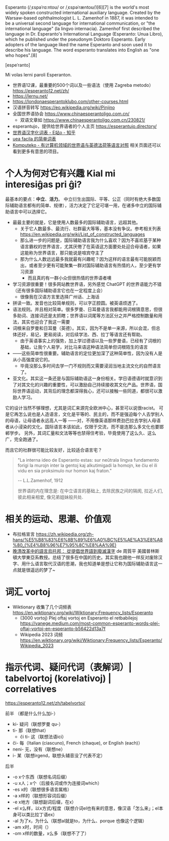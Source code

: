 
Esperanto (/ˌɛspəˈrɑːntoʊ/ or /ˌɛspəˈræntoʊ/)[6][7] is the world's most widely spoken constructed international auxiliary language. Created by the Warsaw-based ophthalmologist L. L. Zamenhof in 1887, it was intended to be a universal second language for international communication, or "the international language" (la lingvo internacia). Zamenhof first described the language in Dr. Esperanto's International Language (Esperanto: Unua Libro), which he published under the pseudonym Doktoro Esperanto. Early adopters of the language liked the name Esperanto and soon used it to describe his language. The word esperanto translates into English as "one who hopes".[8]

[espeˈranto]

Mi volas lerni paroli Esperanton.

- 世界语12课，最重要的500个词以及一些语法（使用 Zagreba metodo） https://esperanto12.net/zh/
- https://lernu.net/
- https://londonaesperantoklubo.com/other-courses.html
- 汉语拼音转写 https://eo.wikipedia.org/wiki/Pinjino
- 全国世界语协会 https://www.chinaesperantoligo.com.cn/
    - 双语文章如 https://www.chinaesperantoligo.com.cn/230821/
- esperantujo，提供给世界语者的个人主页 https://esperantujo.directory/
- [世界语汉字化词表 - E站o - 知乎](https://zhuanlan.zhihu.com/p/349645051)
- [uea facila 的简单词表](https://uea.facila.org/vortlisto/#listo)
- [Komputeko - 有计算机领域的世界语与英德法荷等语言对照](https://komputeko.net/) 相关页面还可以看到更多有意思的项目。

# 个人为何对它有兴趣 Kial mi interesiĝas pri ĝi?

最基本的要点：**中立**、**活力**。
中立衍生出国际、平等、公正（同时有绝大多数国际辅助语言都有的简单、规律），活力决定了它足可堪一用，在诸多中立的国际辅助语言中可以选择它。

- 最最主要的就是，它是使用人数最多的国际辅助语言，远超其他。
    - 关于它人数最多、最流行、社群最大等等，基本没有争议。参考相关列表  https://en.wikipedia.org/wiki/List_of_constructed_languages
    - 那么进一步的问题是，国际辅助语言我为什么喜欢？因为不喜欢基于某种语言霸权的世界语言，尤其厌倦了在英语这方面要处处迎合母语者，如果这能称为世界语言，那只能说是喧宾夺主了
    - 那为什么人数远远最多我就最有兴趣呢？因为这样的语言最有可能脱颖而出，或者至少更有可能聚集一群对国际辅助语言有热情的人，至少更有学习资源
        - 而且真的有一群小众但很热情的世界语者噢
- 学习资源很重要！很多网站教世界语，另外感觉 ChatGPT 的世界语能力不错（还有很多国际辅助语言它也在一定程度上会）
    - 很像我在汉语方言里选择广州话、上海话
- 拼读一致。发音也比较简单规则，可以字正腔圆。被英语烦透了。
- 语法规则。并且相对简单。很多罗曼、日耳曼语言我都能用词根猜意思，但很多助词、连接词还是太抓瞎；世界语以词尾等方法区分之并严格控制数量和用法，其实也迎合了我这一需要
- 词根来自罗曼和日耳曼（英德）。其实，因为不是单一来源，所以会混，但总体还好，易记，更易阅读，对后续学法、西、拉丁等语言还有帮助。
    - 由于英语事实上的强势，加上学过德语以及一些罗曼语，已经有了词根的基础，让我个人易学，对比马来语这种语法简单但词根陌生的语言
- ——这些简单性很重要。辅助语言的定位更加深了这种简单性，因为没有人是从小高强度说它的。
    - 毕竟没那么多时间去学一门不规则而又需要浸润当地主流文化的自然语言了。
- 亚文化。其实这一条还是与国际辅助语这一身份相关。学日语德语时就意识到了对其文化的兴趣的重要性，可以激励自己持续接收其文化产品。世界语，国际世界语运动，其背后的理念都深得我心，还可以接触一些同道，都很可以激励人学习。

它的设计当然不够理想，尤其是词汇来源完全欧洲中心，甚至可以说很racist。
可是它再怎么说也是人造语言，文化是平等的、民主的，而不是强迫每个人去学别人的母语，让母语者永远高人一等
——对，不用像英语那样费劲巴拉去学别人母语者从小浸染的文化。国际语言本该如此，仅限于交流，而不是连那么多文化也要邯郸学步。
另外，其词汇量和文法等等也禁得住考验，毕竟使用了这么久、这么广，完全跑通了。

而且它的社群很可能比较友好，比较适合语言宅？

> "La interna ideo de Esperanto estas: sur neŭtrala lingva fundamento forigi la murojn inter la gentoj kaj alkutimigadi la homojn, ke ĉiu el ili vidu en sia proksimulo nur homon kaj fraton."
> 
> -- L.L.Zamenhof, 1912
>
> 世界语的内在理念是: 在中立语言的基础上, 去除民族之间的隔阂, 拉近人们, 彼此相亲相爱, 像兄弟姐妹般共处.

# 相关的运动、思潮、价值观

- 布拉格宣言 https://zh.wikipedia.org/zh-hans/%E5%B8%83%E6%8B%89%E6%A0%BC%E5%AE%A3%E8%A8%80_(%E4%B8%96%E7%95%8C%E8%AA%9E)
- [晚清改革中的語言烏托邦： 從提倡世界語到廢滅漢字](https://www.cuhk.edu.hk/ics/21c/media/articles/c137-201211035.pdf) de 周質平 美國普林斯頓大學東亞系教授。总结了很多在中国的历史。其实我也跟他一样反对废除汉字、用什么语言取代汉语的思潮，我也知道单是想让它称为国际辅助语言这一点就是很遥远的梦了~

# 词汇 vortoj

- Wiktionary 收集了几个词频表 https://en.wiktionary.org/wiki/Wiktionary:Frequency_lists/Esperanto
    - (3000 vortoj) Plej oftaj vortoj en Esperanto el retbabilejoj https://vanege.medium.com/most-common-esperanto-words-plej-oftaj-vortoj-en-esperanto-b56422d13a7f
    - Wikipedia 2023 词频 https://en.wiktionary.org/wiki/Wiktionary:Frequency_lists/Esperanto/Wikipedia_2023

# 指示代词、疑问代词（表解词）| tabelvortoj (korelativoj) | correlatives

https://esperanto12.net/zh/tabelvortoj/

前半 （都是什么什么加i-）

- ki- 疑问（联想罗曼 qu-）
- ti- 那（联想that）
    - ĉi ti- 这（联想法语ici）
- ĉi- 每（Italian (ciascuno), French (chaque), or English (each)）
- neni- 无，没有（联想ne）
- i- 某（联想irgend，联想头辅音没了代表不定）

后半

- -o x个东西（联想名词后缀）
- -u x人；x个（后接名词或作为连接词which）
- -es x的（联想很多语言属格）
- -a x样的（联想形容词后缀）
- -e x地方（联想副词后缀，在x）
- -el x么样，以x方式/程度（联想介词el也有来的意思，像汉语「怎么来」；el本身可以类比拉丁语ex）
- -al 为了x，为什么（联想al就是to，为什么、porque 也像这个逻辑）
- -am x时，时间（）
- -om x样的数量，x么多（联想不了了）
